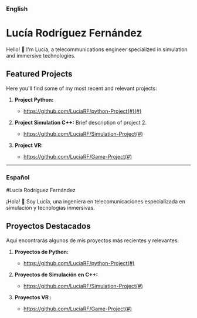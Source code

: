 
### English

# Lucía Rodríguez Fernández

Hello! 👋 I'm Lucía, a telecommunications engineer specialized in simulation and immersive technologies.

## Featured Projects

Here you'll find some of my most recent and relevant projects:

1. **Project Python:** 
   - https://github.com/LuciaRF/python-Project(#)(#)

2. **Project Simulation C++:** Brief description of project 2.
   - https://github.com/LuciaRF/Simulation-Project(#)

3. **Project VR:**
   - https://github.com/LuciaRF/Game-Project(#)

---

### Español

#Lucía Rodríguez Fernández

¡Hola! 👋 Soy Lucía, una ingeniera en telecomunicaciones especializada en simulación y tecnologías inmersivas.

## Proyectos Destacados

Aquí encontrarás algunos de mis proyectos más recientes y relevantes:

1. **Proyectos de Python:** 
   - https://github.com/LuciaRF/python-Project(#)

2. **Proyectos de Simulación en C++:**
   - https://github.com/LuciaRF/Simulation-Project(#)

3. **Proyectos VR :**
   - https://github.com/LuciaRF/Game-Project(#)
